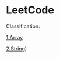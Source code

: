 # LeetCode
Classification:

[1.Array](http://www.cnblogs.com/sxdcgaq8080/p/7894828.html)

[2.String](https://github.com/users/rinmy23/projects/1/views/1))

